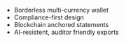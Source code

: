 - Borderless multi-currency wallet
- Compliance-first design
- Blockchain anchored statements
- AI-resistent, auditor friendly exports
